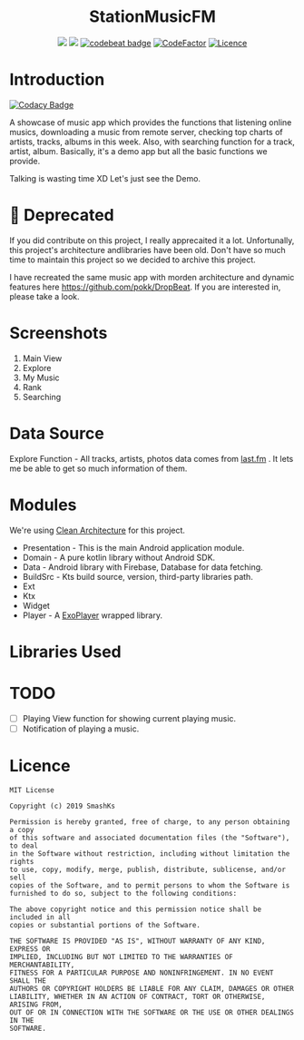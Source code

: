 <h1 align="center"> StationMusicFM </h1>
<p align="center">
<a href="https://codeclimate.com/github/SmashKs/StationMusicFM/maintainability"><img src="https://api.codeclimate.com/v1/badges/c247648345423c1a9cf3/maintainability" /></a>
<a href="https://www.codacy.com/app/pokk/StationMusicFM?utm_source=github.com&amp;utm_medium=referral&amp;utm_content=SmashKs/StationMusicFM&amp;utm_campaign=Badge_Grade"><img src="https://api.codacy.com/project/badge/Grade/70610c62a3134eb2a8451e0630a459ee"/></a>
<a href="https://codebeat.co/projects/github-com-smashks-stationmusicfm-master"><img alt="codebeat badge" src="https://codebeat.co/badges/6f2f18f3-eca7-4dd4-b951-2ba3658ebb60" /></a>
<a href="https://www.codefactor.io/repository/github/smashks/stationmusicfm"><img src="https://www.codefactor.io/repository/github/smashks/stationmusicfm/badge" alt="CodeFactor" /></a>
<a href="https://opensource.org/licenses/MIT"><img alt="Licence" src="https://img.shields.io/badge/license-MIT-green.svg" /></a>
</p>

# Introduction

[![Codacy Badge](https://api.codacy.com/project/badge/Grade/7924f3cf4f21463a9fd42fdd88884f9c)](https://app.codacy.com/app/pokk/StationMusicFM?utm_source=github.com&utm_medium=referral&utm_content=SmashKs/StationMusicFM&utm_campaign=Badge_Grade_Settings)

A showcase of music app which provides the functions that listening online musics, downloading a music from remote
server, checking top charts of artists, tracks, albums in this week. Also, with searching function for a track, artist,
album. Basically, it's a demo app but all the basic functions we provide.

Talking is wasting time XD Let's just see the Demo.

# 🚫 Deprecated

If you did contribute on this project, I really apprecaited it a lot. Unfortunally, this project's
architecture andlibraries have been old. Don't have so much time to maintain this project so we
decided to archive this project.

I have recreated the same music app with morden architecture and dynamic features here https://github.com/pokk/DropBeat.
If you are interested in, please take a look.

# Screenshots

1. Main View
2. Explore
3. My Music
4. Rank
5. Searching

# Data Source

Explore Function - All tracks, artists, photos data comes from [last.fm](https://www.last.fm/) . It lets me be able to
get so much information of them.

# Modules

We're using [Clean Architecture](https://blog.cleancoder.com/uncle-bob/2012/08/13/the-clean-architecture.html) for this
project.

- Presentation - This is the main Android application module.
- Domain - A pure kotlin library without Android SDK.
- Data - Android library with Firebase, Database for data fetching.
- BuildSrc - Kts build source, version, third-party libraries path.
- Ext
- Ktx
- Widget
- Player - A [ExoPlayer](https://github.com/google/ExoPlayer) wrapped library.

# Libraries Used


# TODO

- [ ] Playing View function for showing current playing music.
- [ ] Notification of playing a music.

# Licence

```
MIT License

Copyright (c) 2019 SmashKs

Permission is hereby granted, free of charge, to any person obtaining a copy
of this software and associated documentation files (the "Software"), to deal
in the Software without restriction, including without limitation the rights
to use, copy, modify, merge, publish, distribute, sublicense, and/or sell
copies of the Software, and to permit persons to whom the Software is
furnished to do so, subject to the following conditions:

The above copyright notice and this permission notice shall be included in all
copies or substantial portions of the Software.

THE SOFTWARE IS PROVIDED "AS IS", WITHOUT WARRANTY OF ANY KIND, EXPRESS OR
IMPLIED, INCLUDING BUT NOT LIMITED TO THE WARRANTIES OF MERCHANTABILITY,
FITNESS FOR A PARTICULAR PURPOSE AND NONINFRINGEMENT. IN NO EVENT SHALL THE
AUTHORS OR COPYRIGHT HOLDERS BE LIABLE FOR ANY CLAIM, DAMAGES OR OTHER
LIABILITY, WHETHER IN AN ACTION OF CONTRACT, TORT OR OTHERWISE, ARISING FROM,
OUT OF OR IN CONNECTION WITH THE SOFTWARE OR THE USE OR OTHER DEALINGS IN THE
SOFTWARE.
```
